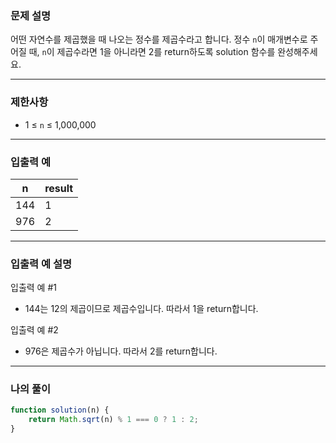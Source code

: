 ### **문제 설명**

어떤 자연수를 제곱했을 때 나오는 정수를 제곱수라고 합니다. 정수 `n`이 매개변수로 주어질 때, `n`이 제곱수라면 1을 아니라면 2를 return하도록 solution 함수를 완성해주세요.

---

### 제한사항

- 1 ≤ `n` ≤ 1,000,000

---

### 입출력 예

| n | result |
| --- | --- |
| 144 | 1 |
| 976 | 2 |

---

### 입출력 예 설명

입출력 예 #1

- 144는 12의 제곱이므로 제곱수입니다. 따라서 1을 return합니다.

입출력 예 #2

- 976은 제곱수가 아닙니다. 따라서 2를 return합니다.

---

### 나의 풀이

```javascript
function solution(n) {
    return Math.sqrt(n) % 1 === 0 ? 1 : 2;
}
```